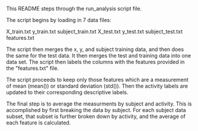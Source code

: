 This README steps through the run_analysis script file.

The script begins by loading in 7 data files:

X_train.txt
y_train.txt
subject_train.txt
X_test.txt
y_test.txt
subject_test.txt
features.txt

The script then merges the x, y, and subject training data, and then does the same for the test data. It then merges the test and training data into one data set. The script then labels the columns with the features provided in the "features.txt" file.

The script proceeds to keep only those features which are a measurement of mean (mean()) or standard deviation (std()). Then the activity labels are updated to their corresponding descriptive labels.

The final step is to average the measurments by subject and activity. 
This is accomplished by first breaking the data by subject.
For each subject data subset, that subset is further broken down by activity, and the average of each feature is calculated.
